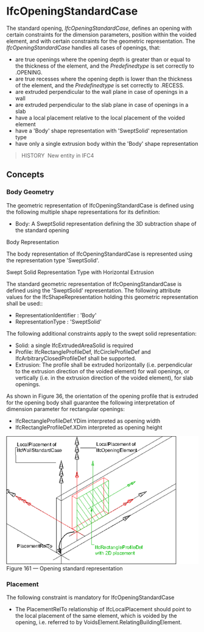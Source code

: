 # IfcOpeningStandardCase

The standard opening, _IfcOpeningStandardCase_, defines an opening with certain constraints for the dimension parameters, position within the voided element, and with certain constraints for the geometric representation. The _IfcOpeningStandardCase_ handles all cases of openings, that:

* are true openings where the opening depth is greater than or equal to the thickness of the element, and the _Predefinedtype_ is set correctly to .OPENING.
* are true recesses where the opening depth is lower than the thickness of the element, and the _Predefinedtype_ is set correctly to .RECESS.
* are extruded perpendicular to the wall plane in case of openings in a wall
* are extruded perpendicular to the slab plane in case of openings in a slab
* have a local placement relative to the local placement of the voided element
* have a 'Body' shape representation with 'SweptSolid' representation type
* have only a single extrusion body within the 'Body' shape representation

> HISTORY&nbsp; New entity in IFC4

## Concepts

### Body Geometry

The geometric representation of IfcOpeningStandardCase
is defined using the following multiple shape representations for
its definition:


* Body: A SweptSolid representation defining the 3D subtraction
shape of the standard opening


Body Representation


The body representation of IfcOpeningStandardCase is
represented using the representation type 'SweptSolid'.


Swept Solid Representation Type with Horizontal
Extrusion


The standard geometric representation of
IfcOpeningStandardCase is defined using the 'SweptSolid'
representation. The following attribute values for the
IfcShapeRepresentation holding this geometric
representation shall be used::


* RepresentationIdentifier : 'Body'
* RepresentationType : 'SweptSolid'


The following additional constraints apply to the swept solid
representation:


* Solid: a single IfcExtrudedAreaSolid is
required
* Profile: IfcRectangleProfileDef,
IfcCircleProfileDef and
IfcArbitraryClosedProfileDef shall be supported.
* Extrusion: The profile shall be extruded horizontally
(i.e. perpendicular to the extrusion direction of the voided
element) for wall openings, or vertically (i.e. in the extrusion
direction of the voided element), for slab openings.


As shown in Figure 36, the orientation of the opening profile that is extruded
for the opening body shall guarantee the following interpretation
of dimension parameter for rectangular openings:


* IfcRectangleProfileDef.YDim interpreted as
opening width
* IfcRectangleProfileDef.XDim interpreted as
opening height


![standard opening](../../../../figures/ifcopeningstandardcase_wall-layout1.png)
Figure 161 — Opening standard representation



### Placement

The following constraint is mandatory for
IfcOpeningStandardCase


* The PlacementRelTo relationship of
IfcLocalPlacement should point to the local placement of
the same element, which is voided by the opening, i.e. referred
to by VoidsElement.RelatingBuildingElement.



